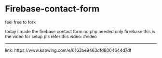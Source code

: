 # Firebase-contact-form
feel free to fork

today i made the firebase contact form no php needed only firrebase this is the video for setup pls refer this video:
#video
<hr>
link:
https://www.kapwing.com/e/6163be9463dfd8004644d7df
